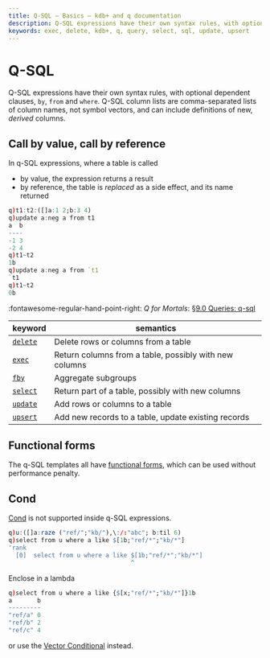 ```yaml
---
title: Q-SQL – Basics – kdb+ and q documentation
description: Q-SQL expressions have their own syntax rules, with optional dependent clauses, by, from and where. Q-SQL column lists are comma-separated lists of column names, not symbol vectors, and can include definitions of new, derived columns. 
keywords: exec, delete, kdb+, q, query, select, sql, update, upsert
---
```

# Q-SQL



Q-SQL expressions have their own syntax rules, with optional dependent clauses, `by`, `from` and `where`. Q-SQL column lists are comma-separated lists of column names, not symbol vectors, and can include definitions of new, _derived_ columns. 


## Call by value, call by reference

In q-SQL expressions, where a table is called

- by value, the expression returns a result
- by reference, the table is _replaced_ as a side effect, and its name returned

```q
q)t1:t2:([]a:1 2;b:3 4)
q)update a:neg a from t1
a  b
----
-1 3
-2 4
q)t1~t2
1b
q)update a:neg a from `t1
`t1
q)t1~t2
0b
```


:fontawesome-regular-hand-point-right: 
_Q for Mortals_: [§9.0 Queries: q-sql](/q4m3/9_Queries_q-sql/#90-overview)


keyword                      | semantics
-----------------------------|------------------------------------------
[`delete`](../ref/delete.md) | Delete rows or columns from a table
[`exec`](../ref/exec.md)     | Return columns from a table, possibly with new columns
[`fby`](../ref/fby.md)       | Aggregate subgroups
[`select`](../ref/select.md) | Return part of a table, possibly with new columns
[`update`](../ref/select.md) | Add rows or columns to a table
[`upsert`](../ref/select.md) | Add new records to a table, update existing records


## Functional forms

The q-SQL templates all have [functional forms](funsql.md), which can be used without performance penalty. 


## Cond

[Cond](../ref/cond.md) is not supported inside q-SQL expressions.

```q
q)u:([]a:raze ("ref/";"kb/"),\:/:"abc"; b:til 6)
q)select from u where a like $[1b;"ref/*";"kb/*"]
'rank
  [0]  select from u where a like $[1b;"ref/*";"kb/*"]
                                  ^
```

Enclose in a lambda

```q
q)select from u where a like {$[x;"ref/*";"kb/*"]}1b
a       b
---------
"ref/a" 0
"ref/b" 2
"ref/c" 4
```

or use the [Vector Conditional](../ref/vector-conditional.md) instead.
